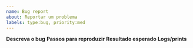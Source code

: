 ```yaml
---
name: Bug report
about: Reportar um problema
labels: type:bug, priority:med
---
```

**Descreva o bug**
**Passos para reproduzir**
**Resultado esperado**
**Logs/prints**
